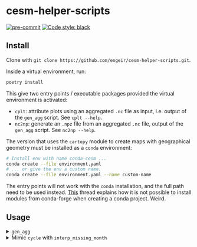 # cesm-helper-scripts

<!-- [![codecov](https://codecov.io/gh/engeir/volcano-cooking/branch/main/graph/badge.svg?token=8I5VE7LYA4)](https://codecov.io/gh/engeir/volcano-cooking) -->
[![pre-commit](https://img.shields.io/badge/pre--commit-enabled-brightgreen?logo=pre-commit&logoColor=white)](https://github.com/pre-commit/pre-commit)
[![Code style: black](https://img.shields.io/badge/code%20style-black-000000.svg)](https://github.com/psf/black)

## Install

Clone with `git clone https://github.com/engeir/cesm-helper-scripts.git`.

Inside a virtual environment, run:

```sh
poetry install
```

This give two entry points / executable packages provided the virtual environment is
activated:

- `cplt`: attribute plots using an aggregated `.nc` file as input, i.e. output of the
  `gen_agg` script. See `cplt --help`.
- `nc2np`: generate an `.npz` file from an aggregated `.nc` file, output of the
  `gen_agg` script. See `nc2np --help`.

The version that uses the `cartopy` module to create maps with geographical geometry must
be installed as a `conda` environment:

```sh
# Install env with name conda-cesm ...
conda create --file environment.yaml
# ... or give the env a custom name.
conda create --file environment.yaml --name custom-name
```

The entry points will not work with the `conda` installation, and the full path need to be
used instead. [This][conda-stackoverflow] thread explains how it is not possible to
install modules from conda-forge when creating a conda project. Weird.

## Usage

<details><summary><code>gen_agg</code></summary><br>

Say you are in the location of your output files for the atmosphere module. It will list
files with name `<simulation_name>.cam.h0.YYYY.MM.nc` for the month resolution. Check out
what variables it contains by running

```sh
ncdump -c <file.nc> | sed 5000q | grep -i <search-string>
```

For example, we may search for `forcing`:

```console
$ ncdump -c e_slab_custom_frc.cam.h0.0001-01.nc | sed 5000q | grep -i forcing
                H2O_CLXF:long_name = "vertically intergrated external forcing for H2O" ;
                H2O_CMXF:long_name = "vertically intergrated external forcing for H2O" ;
                LWCF:long_name = "Longwave cloud forcing" ;
                SO2_CLXF:long_name = "vertically intergrated external forcing for SO2" ;
                SO2_CMXF:long_name = "vertically intergrated external forcing for SO2" ;
                SWCF:long_name = "Shortwave cloud forcing" ;
                bc_a4_CLXF:long_name = "vertically intergrated external forcing for bc_a4" ;
                bc_a4_CMXF:long_name = "vertically intergrated external forcing for bc_a4" ;
                num_a1_CLXF:long_name = "vertically intergrated external forcing for num_a1" ;
                num_a1_CMXF:long_name = "vertically intergrated external forcing for num_a1" ;
                num_a2_CLXF:long_name = "vertically intergrated external forcing for num_a2" ;
                num_a2_CMXF:long_name = "vertically intergrated external forcing for num_a2" ;
                num_a4_CLXF:long_name = "vertically intergrated external forcing for num_a4" ;
                num_a4_CMXF:long_name = "vertically intergrated external forcing for num_a4" ;
                pom_a4_CLXF:long_name = "vertically intergrated external forcing for pom_a4" ;
                pom_a4_CMXF:long_name = "vertically intergrated external forcing for pom_a4" ;
                so4_a1_CLXF:long_name = "vertically intergrated external forcing for so4_a1" ;
                so4_a1_CMXF:long_name = "vertically intergrated external forcing for so4_a1" ;
                so4_a2_CLXF:long_name = "vertically intergrated external forcing for so4_a2" ;
                so4_a2_CMXF:long_name = "vertically intergrated external forcing for so4_a2" ;
```

and we see that the variable `LWCF` includes information about forcing, specifically the
long wave radiation. So, lets generate a new file for all months with just that one
variable, i.e., we grab `LWCF` from all files

```console
$ ls -1 | sort
e_slab_custom_frc.cam.h0.0001-01.nc
e_slab_custom_frc.cam.h0.0001-02.nc
e_slab_custom_frc.cam.h0.0001-03.nc
e_slab_custom_frc.cam.h0.0001-04.nc
e_slab_custom_frc.cam.h0.0001-05.nc
e_slab_custom_frc.cam.h0.0001-06.nc
...
```

To accomplish this we first create an interactive bigmem job:

```sh
srun --nodes=1 --time=00:10:00 --partition=bigmem --mem=10G --account=nn9817k --pty bash -i
```

The needed allocated time and memory will depend on the number of files used. Load all
needed modules and activate the virtual environment:

```sh
module load Python/3.8.2-GCCcore-9.3.0;
module load matplotlib/3.2.1-intel-2020a-Python-3.8.2;
module load GEOS/3.8.1-iccifort-2020.1.217-Python-3.8.2;
module load PROJ/7.0.0-GCCcore-9.3.0;
module load FFmpeg/4.2.2-GCCcore-9.3.0;
source ~/.virtualenvs/p3/bin/activate
```

We then run

```sh
gen_agg -i "e_slab_custom_frc.cam.h0.000*" -a LWCF SWCF
```

if we want two files; one for the variable `LWCF` and one for `SWCF`. We probably want the
reference height temperature `TREFHT` as well, and maybe also the total aerosol optical
depth in the visible band `AEROD_v`, in which case we run

```sh
gen_agg -i "e_slab_custom_frc.cam.h0.000*" -a LWCF SWCF TREFHT AEROD_v
```

(See the full list of attributes [here](https://www.cesm.ucar.edu/models/cesm2/atmosphere/docs/ug6/hist_flds_f2000.html).)

</details>

<details><summary>Mimic <code>cycle</code> with <code>interp_missing_month</code></summary><br>

This is not really part of the project, but kept here just for convenience.

A file that in the CESM2 model is used in cycle mode on the year 1850 can be made into
produce the same input to CESM2, but in "interp_missing_month" mode.

Assuming you are in the directry of `c2imp.sh` and `set_date_var_nc.py`, and the file you
want to change is `in.nc`, do

```sh
sh c2imp.sh in.nc
```

You probably also have to run the `ncks` command as specified in `c2imp.sh`.

</details>

[conda-stackoverflow]: https://stackoverflow.com/questions/63182614/python-packaging-creating-a-dependency-on-a-conda-forge-package-in-conda-m
